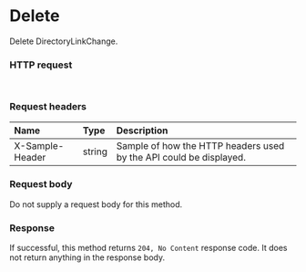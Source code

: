 # Delete

Delete DirectoryLinkChange.
### HTTP request
```http


```
### Request headers
| Name       | Type | Description|
|:---------------|:--------|:----------|
| X-Sample-Header  | string  | Sample of how the HTTP headers used by the API could be displayed.|

### Request body
Do not supply a request body for this method.


### Response
If successful, this method returns `204, No Content` response code. It does not return anything in the response body.

<!-- uuid: 46e143e5-70de-4527-8e64-7144b3101068\n2015-10-09 15:13:08 UTC -->